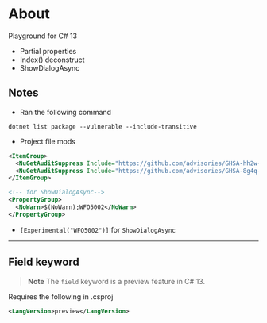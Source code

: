 # About

Playground for C# 13

- Partial properties
- Index() deconstruct
- ShowDialogAsync


## Notes

- Ran the following command
```
dotnet list package --vulnerable --include-transitive
```

- Project file mods

```xml
<ItemGroup>
  <NuGetAuditSuppress Include="https://github.com/advisories/GHSA-hh2w-p6rv-4g7w" />
  <NuGetAuditSuppress Include="https://github.com/advisories/GHSA-8g4q-xg66-9fp4" />
</ItemGroup>

<!-- for ShowDialogAsync-->
<PropertyGroup>
  <NoWarn>$(NoWarn);WFO5002</NoWarn>
</PropertyGroup>
```

- `[Experimental("WFO5002")]` for `ShowDialogAsync`

---
## Field keyword

> **Note**
> The `field` keyword is a preview feature in C# 13.

Requires the following in .csproj

```xml
<LangVersion>preview</LangVersion>
```
